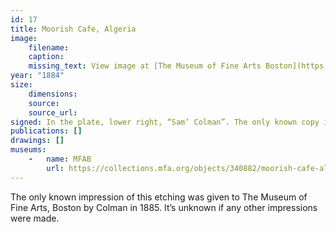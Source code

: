 ```yaml
---
id: 17
title: Moorish Cafe, Algeria
image:
    filename: 
    caption: 
    missing_text: View image at [The Museum of Fine Arts Boston](https://collections.mfa.org/objects/340882/moorish-cafe-algeria?ctx=372f9347-45ea-4bc7-ae34-e5f2207ee1cf)
year: "1884"
size:
    dimensions: 
    source: 
    source_url: 
signed: In the plate, lower right, “Sam’ Colman”. The only known copy is also hand-signed “Saml Colman. sc. 1884.”
publications: []
drawings: []
museums: 
    -   name: MFAB
        url: https://collections.mfa.org/objects/340882/moorish-cafe-algeria?ctx=372f9347-45ea-4bc7-ae34-e5f2207ee1cf
---
```

The only known impression of this etching was given to The Museum of Fine Arts, Boston by Colman in 1885. It’s unknown if any other impressions were made.